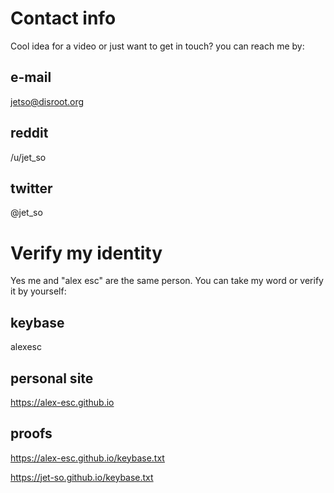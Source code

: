 # Contact info

Cool idea for a video or just want to get in touch? you can reach me by:

## e-mail

jetso@disroot.org

## reddit

/u/jet_so

## twitter

@jet_so

# Verify my identity

Yes me and "alex esc" are the same person.
You can take my word or verify it by yourself:

## keybase

alexesc

## personal site

https://alex-esc.github.io

## proofs

https://alex-esc.github.io/keybase.txt

https://jet-so.github.io/keybase.txt
